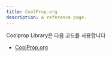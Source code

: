 ```yaml
---
title: CoolProp.org
description: A reference page.
---
```


Coolprop Library은 다음 코드를 사용합니다
- [CoolProp.org](http://www.coolprop.org/)